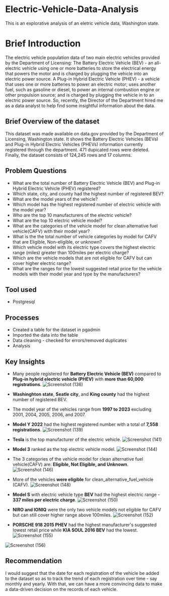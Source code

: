 # Electric-Vehicle-Data-Analysis
This is an explorative analysis of an eletric vehicle data, Washington state.
# Brief Introduction
The electric vehicle population data of two main electric vehicles provided by the Department of Licensing: The Battery Electric Vehicle (BEV) - an all-electric vehicle using one or more batteries to store the electrical energy that powers the motor and is charged by plugging the vehicle into an electric power source. A Plug-in Hybrid Electric Vehicle (PHEV) - a vehicle that uses one or more batteries to power an electric motor; uses another fuel, such as gasoline or diesel, to power an internal combustion engine or other propulsion source; and is charged by plugging the vehicle in to an electric power source. So, recently, the Director of the Department hired me as a data analyst to help find some insightful information about the data.
## Brief Overview of the dataset
This dataset was made available on data.gov provided by the Department of Licensing, Washington state. It shows the Battery Electric Vehicles (BEVs) and Plug-in Hybrid Electric Vehicles (PHEVs) information currently registered through the department. 471 dupicated rows were deleted. Finally, the dataset consists of 124,245 rows and 17 columns.
## Problem Questions
*  What are the total number of Battery Electric Vehicle (BEV) and Plug-in Hybrid Electric Vehicle (PHEV) registered?
*  Which state, city, and county had the highest number of registered BEV?
*  What are the model years of the vehicle?
*  Which model has the highest registered number of electric vehicle with the model year?
*  Who are the top 10 manufacturers of the electric vehicle?
*  What are the top 10 electric vehicle model?
*  What are the categories of the vehicle model for clean alternative fuel vehicle(CAFV) with their model year?
*  What is the the total number of vehicle categories by model for CAFV that are Eligible, Non-eligible, or unknown?
*  Which vehicle model with its electric type covers the highest electric range (miles) greater than 100miles per electric charge?
*  Which are the vehicle models that are not eligible for CAFV but can cover higher electric range?
*  What are the ranges for the lowest suggested retail price for the vehicle models with their model year and type by the manufacturers?
## Tool used
*  Postgresql
##  Processes
*  Created a table for the dataset in pgadmin
*  Imported the data into the table
*  Data cleaning - checked for errors/removed duplicates
*  Analysis
##  Key Insights
*  Many people registered for **Battery Electric Vehicle (BEV)** compared to **Plug-in hybrid electric vehicle (PHEV)** with **more than 60,000 registrations**.
![Screenshot (136)](https://github.com/SamadTheTechGuy/Electric-Vehicle-Data-Analysis/assets/97789215/7c7d6ca3-379c-46fd-8672-998e5f0fe74e)

*  **Washinghton state**, **Seatle city**, and **King county** had the highest number of registered BEV.
*  The model year of the vehicles range from **1997 to 2023** excluding 2001, 2004, 2005, 2006, and 2007.
*  **Model Y 2022** had the highest registered number with a total of **7,558 registrations**.
![Screenshot (139)](https://github.com/SamadTheTechGuy/Electric-Vehicle-Data-Analysis/assets/97789215/e2e0b1fd-08f4-467f-9a08-05dfe471c00e)

*  **Tesla** is the top manufacturer of the electric vehicle.
![Screenshot (141)](https://github.com/SamadTheTechGuy/Electric-Vehicle-Data-Analysis/assets/97789215/7b9d15cd-4fff-4889-820e-9d7d118ef0d5)

* **Model 3** ranked as the top electric vehicle model.
![Screenshot (144)](https://github.com/SamadTheTechGuy/Electric-Vehicle-Data-Analysis/assets/97789215/02d4e3d1-e929-4dcc-ab80-1174208bee3e)

* The 3 categories of the vehicle model for clean alternative fuel vehicle(CAFV) are: **Eligible, Not Eligible, and Unknown**.
![Screenshot (146)](https://github.com/SamadTheTechGuy/Electric-Vehicle-Data-Analysis/assets/97789215/5f66360e-0f48-45b2-8d0f-fac721559cac)

* More of the vehicles **were eligible** for clean_alternative_fuel_vehicle (CAFV).
![Screenshot (148)](https://github.com/SamadTheTechGuy/Electric-Vehicle-Data-Analysis/assets/97789215/483228c3-72c0-4a79-bda6-9e36e7c01fca)

* **Model S** with electric vehicle type **BEV** had the highest electric range - **337 miles per electric charge**.
![Screenshot (150)](https://github.com/SamadTheTechGuy/Electric-Vehicle-Data-Analysis/assets/97789215/e9a0029b-10b6-4601-a7c5-69441d81b859)

* **NIRO and IONIQ** were the only two vehicle models not eligible for CAFV but can still cover higher range above 100miles.
![Screenshot (152)](https://github.com/SamadTheTechGuy/Electric-Vehicle-Data-Analysis/assets/97789215/dc445f1e-8491-45bc-8889-818f446ec556)

* **PORSCHE 918 2015 PHEV** had the highest manufacturer's suggested lowest retail price while **KIA SOUL 2016 BEV** had the lowest.
![Screenshot (155)](https://github.com/SamadTheTechGuy/Electric-Vehicle-Data-Analysis/assets/97789215/fc8f68bb-f3d0-4217-90ed-174887f8d4e8)

![Screenshot (156)](https://github.com/SamadTheTechGuy/Electric-Vehicle-Data-Analysis/assets/97789215/fdd98c97-0d18-455d-ae4b-40c8f3f3daf7)

## Recommendation
I would suggest that the date for each registration of the vehicle be added to the dataset so as to track the trend of each registration over time - say monthly and yearly. With that, we can have a more convincing data to make a data-driven decision on the records of each vehicle. 

 


 


















